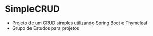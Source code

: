 # SimpleCRUD
- Projeto de um CRUD simples utilizando Spring Boot e Thymeleaf
- Grupo de Estudos para projetos
